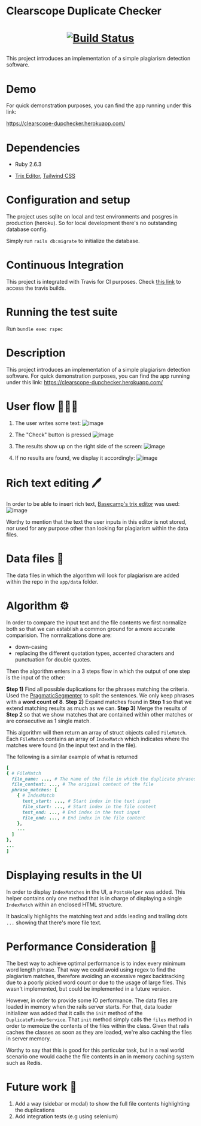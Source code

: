 # Clearscope Duplicate Checker

<h1 align="center">
  <p align="center">
    <a href="https://app.travis-ci.com/mochetts/dupchecker">
      <img alt="Build Status" src="https://app.travis-ci.com/mochetts/dupchecker.svg?branch=main"/>
    </a>
  </p>
</h1>

This project introduces an implementation of a simple plagiarism detection software.
# Demo

For quick demonstration purposes, you can find the app running under this link:

https://clearscope-dupchecker.herokuapp.com/
# Dependencies

* Ruby 2.6.3

* [Trix Editor](https://github.com/basecamp/trix), [Tailwind CSS](https://tailwindcss.com/)
# Configuration and setup

The project uses sqlite on local and test environments and posgres in production (heroku). So for local development there's no outstanding database config.

Simply run `rails db:migrate` to initialize the database.
# Continuous Integration

This project is integrated with Travis for CI purposes. Check [this link](https://app.travis-ci.com/github/mochetts/dupchecker) to access the travis builds.
# Running the test suite

Run `bundle exec rspec`

# Description

This project introduces an implementation of a simple plagiarism detection software. For quick demonstration purposes, you can find the app running under this link: https://clearscope-dupchecker.herokuapp.com/

# User flow 🚶🏻‍♀️

1. The user writes some text:
![image](https://user-images.githubusercontent.com/3678598/132024330-1ac89fcb-0f35-496c-a310-a4dd6a10812b.png)

2. The "Check" button is pressed
![image](https://user-images.githubusercontent.com/3678598/132024377-4ba5dc38-1eda-4b48-8ab9-8d22698c3438.png)

3. The results show up on the right side of the screen:
![image](https://user-images.githubusercontent.com/3678598/132024412-882b8ed2-7ab1-494b-9f94-582ba1966cec.png)

4. If no results are found,  we display it accordingly:
![image](https://user-images.githubusercontent.com/3678598/131694469-cfc59c40-c8d1-4d64-b71b-e4e16a379843.png)

# Rich text editing 🖊️

In order to be able to insert rich text, [Basecamp's trix editor](https://github.com/basecamp/trix) was used:
![image](https://user-images.githubusercontent.com/3678598/131677512-5c120c55-6c6a-4eea-91c7-9429ecb8360c.png)

Worthy to mention that the text the user inputs in this editor is not stored, nor used for any purpose other than looking for plagiarism within the data files.

# Data files 📄

The data files in which the algorithm will look for plagiarism are added within the repo in the `app/data` folder.

# Algorithm  ⚙️

In order to compare the input text and the file contents we first normalize both so that we can establish a common ground for a more accurate comparision. The normalizations done are:
 - down-casing
 - replacing the different quotation types, accented characters and punctuation for double quotes.

Then the algorithm enters in a 3 steps flow in which the output of one step is the input of the other:

**Step 1)** Find all possible duplications for the phrases matching the criteria. Used the [PragmaticSegmenter](https://github.com/diasks2/pragmatic_segmenter) to split the sentences. We only keep phrases with a **word count of 8**.
**Step 2)** Expand matches found in **Step 1** so that we extend matching results as much as we can.
**Step 3)** Merge the results of **Step 2** so that we show matches that are contained within other matches or are consecutive as 1 single match.

This algorithm will then return an array of struct objects called `FileMatch`. Each `FileMatch` contains an array of `IndexMatch` which indicates where the matches were found (in the input text and in the file).

The following is a similar example of what is returned
```rb
[
{ # FileMatch
  file_name: ..., # The name of the file in which the duplicate phrases were found
  file_content: ..., # The original content of the file
  phrase_matches: [
    { # IndexMatch
      text_start: ..., # Start index in the text input
      file_start: ..., # Start index in the file content
      text_end: ..., # End index in the text input
      file_end: ..., # End index in the file content
    },
    ...
  ]
},
...
]
```

# Displaying results in the UI

In order to display `IndexMatches` in the UI, a `PostsHelper` was added. This helper contains only one method that is in charge of displaying a single `IndexMatch` within an enclosed HTML structure.

It basically highlights the matching text and adds leading and trailing dots `...` showing that there's more file text.

# Performance Consideration 🚀

The best way to achieve optimal performance is to index every minimum word length phrase. That way we could avoid using regex to find the plagiarism matches, therefore avoiding an excessive regex backtracking due to a poorly picked word count or due to the usage of large files.  This wasn't implemented, but could be implemented in a future version.

However, in order to provide some IO performance. The data files are loaded in memory when the rails server starts. For that, data loader initializer was added that it calls the `init` method of the `DuplicateFinderService`. That `init` method simply calls the `files` method in order to memoize the contents of the files within the class. Given that rails caches the classes as soon as they are loaded, we're also caching the files in server memory.

Worthy to say that this is good for this particular task, but in a real world scenario one would cache the file contents in an in memory caching system such as Redis.

# Future work 🔮

1. Add a way (sidebar or modal) to show the full file contents highlighting the duplications
2. Add integration tests (e.g using selenium)